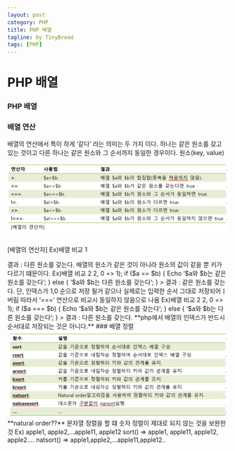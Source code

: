 ```yaml
---
layout: post  
category: PHP  
title: PHP 배열  
tagline: by TinyBread  
tags: [PHP]  
---
```



<!--more-->


  

# PHP 배열  

### PHP 배열  
### 배열 연산 
배열의 연산에서 특이 하게 ‘같다’ 라는 의미는 두 가지 이다. 하나는 같은 원소를 갖고 있는 것이고 다른 하나는 같은 원소와 그 순서까지 동일한 경우이다.
원소(key, value)
 
<img src="/assets/themes/Snail/img/Other/phpArray/array.PNG" alt="">  
  

[배열의 연산자]
Ex)배열 비교 1
<?
	$a = array(1, 2);
	$b = array(2, 1);
	if ($a == $b) {
		Echo ‘$a와 $b는 같은 원소를 갖는다’;
	}
	else { 
		‘$a와 $b는 다른 원소를 갖는다’;
	}
>
결과 : 다른 원소를 갖는다.
배열의 원소가 같은 것이 아니라 원소의 값이 같을 뿐 키가 다르기 떄문이다.

Ex)배열 비교 2
<?
	$a = array(1, 2);
	$b = array(1 => 2, 0 => 1);
	if ($a == $b) {
		Echo ‘$a와 $b는 같은 원소를 갖는다’;
	}
	else { 
		‘$a와 $b는 다른 원소를 갖는다’;
	}
>
결과 : 같은 원소를 갖는다.
단, 인덱스가 1,0 순으로 저장 될거 같으나 실제로는 입력한 순서 그대로 저장되어ㅣ버림 따라서 ‘===’ 연산으로 비교시 동일하지 않음으로 나옴


Ex)배열 비교 2
<?
	$a = array(1, 2);
	$b = array(1 => 2, 0 => 1);
	if ($a === $b) {
		Echo ‘$a와 $b는 같은 원소를 갖는다’;
	}
	else { 
		‘$a와 $b는 다른 원소를 갖는다’;
	}
>
 결과 :  다른 원소를 갖는다. **php에서 배열의 인덱스가 반드시 순서대로 저장되는 것은 아니다.**


### 배열 정렬
 
<img src="/assets/themes/Snail/img/Other/phpArray/sort.PNG" alt="">  
  
**natural order??**
문자열 정렬을 할 떄 숫자 정렬이 제대로 되지 않는 것을 보완한 것
Ex) apple1, apple2,…apple11, apple12
sort() => apple1, apple11, apple12, apple2….
natsort() => apple1,apple2,…apple11,apple12..







